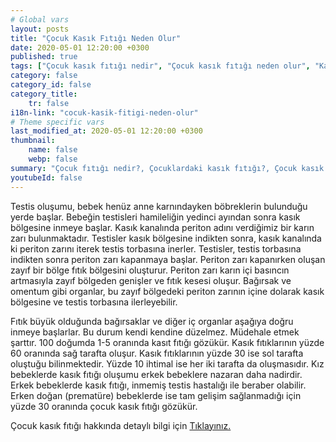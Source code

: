 ```yaml
---
# Global vars
layout: posts
title: "Çocuk Kasık Fıtığı Neden Olur"
date: 2020-05-01 12:20:00 +0300
published: true
tags: ["Çocuk kasık fıtığı nedir", "Çocuk kasık fıtığı neden olur", "Kasık fıtığı teşhisi", "Kasık fıtığı Nedeni", "Kasık fıtığı Ameliyatı",  "çocuk kasık fıtığı", "kasık fıtığı", "çocuk kasık fıtığı belirtisi", "çocuk kasık fıtığı teşhisi", "kasık fıtığı hangi çocukta", "çocuk kasık fıtığı ameliyatı",  "çocuk kasık fıtığı tedavi", "kasık fıtığı belirti" , "çocuk kasık fıtığı çözüm" , "kasık fıtığı tedavi" ]
category: false
category_id: false
category_title:
    tr: false
i18n-link: "cocuk-kasik-fitigi-neden-olur"
# Theme specific vars
last_modified_at: 2020-05-01 12:20:00 +0300
thumbnail:
    name: false
    webp: false
summary: "Çocuk fıtığı nedir?, Çocuklardaki kasık fıtığı?, Çocuk kasık fıtıkları neden oluşur?, Kasık fıtığı teşhisi?, Kasık fıtığı Nedenleri? , Kasık fıtığı Ameliyatı?, Çocuk Kasık fıtıklarına ne zaman müdahele etmek gereklidir?"
youtubeId: false
---
```






Testis oluşumu, bebek henüz anne karnındayken böbreklerin bulunduğu yerde başlar. Bebeğin testisleri hamileliğin yedinci ayından sonra kasık bölgesine inmeye başlar. Kasık kanalında periton adını verdiğimiz bir karın zarı bulunmaktadır. Testisler kasık bölgesine indikten sonra, kasık kanalında ki periton zarını iterek testis torbasına inerler. Testisler, testis torbasına indikten sonra periton zarı kapanmaya başlar. Periton zarı kapanırken oluşan zayıf bir bölge fıtık bölgesini oluşturur. Periton zarı karın içi basıncın artmasıyla zayıf bölgeden genişler ve fıtık kesesi oluşur. Bağırsak ve omentum gibi organlar, bu zayıf bölgedeki periton zarının içine dolarak kasık bölgesine ve testis torbasına ilerleyebilir.

Fıtık büyük olduğunda bağırsaklar ve diğer iç organlar aşağıya doğru inmeye başlarlar. Bu durum kendi kendine düzelmez. Müdehale etmek şarttır. 100 doğumda 1-5 oranında kasıt fıtığı gözükür. Kasık fıtıklarının yüzde 60 oranında sağ tarafta oluşur. Kasık fıtıklarının yüzde 30 ise sol tarafta oluştuğu bilinmektedir. Yüzde 10 ihtimal ise her iki tarafta da oluşmasıdır. Kız bebeklerde kasık fıtığı oluşumu erkek bebeklere nazaran daha nadirdir. Erkek bebeklerde kasık fıtığı, inmemiş testis hastalığı ile beraber olabilir. Erken doğan (prematüre) bebeklerde ise tam gelişim sağlanmadığı için yüzde 30 oranında çocuk kasık fıtığı gözükür.


Çocuk kasık fıtığı hakkında detaylı bilgi için [Tıklayınız.](https://www.onoluroloji.com/cocuk-kasik-fitigi)
